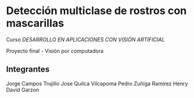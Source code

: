 # Detección multiclase de rostros con mascarillas

Curso *DESARROLLO EN APLICACIONES CON VISIÓN ARTIFICIAL*

Proyecto final - Visión por computadora

## Integrantes

Jorge Campos Trujillo
Jose Quilca Vilcapoma
Pedro Zuñiga Ramirez
Henry David Garzon
